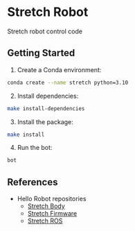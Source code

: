 # Stretch Robot

Stretch robot control code

## Getting Started

1. Create a Conda environment:

```bash
conda create --name stretch python=3.10
```

2. Install dependencies:

```bash
make install-dependencies
```

3. Install the package:

```bash
make install
```

4. Run the bot:

```bash
bot
```

## References

- Hello Robot repositories
  - [Stretch Body](https://github.com/hello-robot/stretch_body)
  - [Stretch Firmware](https://github.com/hello-robot/stretch_firmware)
  - [Stretch ROS](https://github.com/hello-robot/stretch_ros)
